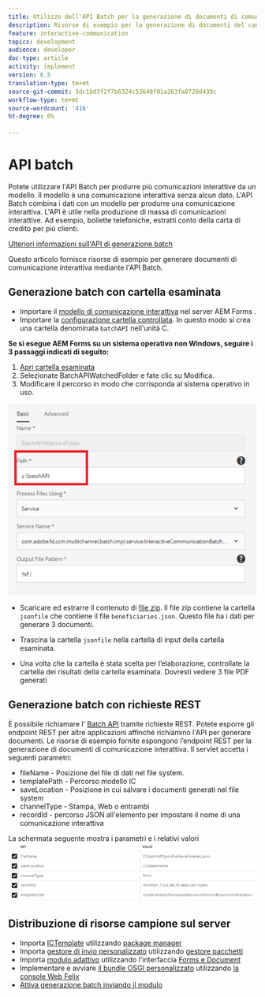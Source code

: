 ```yaml
---
title: Utilizzo dell'API Batch per la generazione di documenti di comunicazione interattiva
description: Risorse di esempio per la generazione di documenti del canale di stampa mediante l’API batch
feature: interactive-communication
topics: development
audience: developer
doc-type: article
activity: implement
version: 6.5
translation-type: tm+mt
source-git-commit: 3dc1bd3f2f7b6324c53640f01a263fa0728d439c
workflow-type: tm+mt
source-wordcount: '416'
ht-degree: 0%

---
```



# API batch

Potete utilizzare l&#39;API Batch per produrre più comunicazioni interattive da un modello. Il modello è una comunicazione interattiva senza alcun dato. L&#39;API Batch combina i dati con un modello per produrre una comunicazione interattiva. L&#39;API è utile nella produzione di massa di comunicazioni interattive. Ad esempio, bollette telefoniche, estratti conto della carta di credito per più clienti.

[Ulteriori informazioni sull&#39;API di generazione batch](https://docs.adobe.com/content/help/en/experience-manager-65/forms/interactive-communications/generate-multiple-interactive-communication-using-batch-api.html)

Questo articolo fornisce risorse di esempio per generare documenti di comunicazione interattiva mediante l&#39;API Batch.

## Generazione batch con cartella esaminata

* Importare il [modello di comunicazione interattiva](assets/Beneficiaries-confirmation.zip) nel server AEM Forms .
* Importare la [configurazione cartella controllata](assets/batch-generation-api.zip). In questo modo si crea una cartella denominata `batchAPI` nell&#39;unità C.

**Se si esegue  AEM Forms su un sistema operativo non Windows, seguire i 3 passaggi indicati di seguito:**

1. [Apri cartella esaminata](http://localhost:4502/libs/fd/core/WatchfolderUI/content/UI.html)
2. Selezionate BatchAPIWatchedFolder e fate clic su Modifica.
3. Modificare il percorso in modo che corrisponda al sistema operativo in uso.

![path](assets/watched-folder-batch-api-basic.PNG)

* Scaricare ed estrarre il contenuto di [file zip](assets/jsonfile.zip). Il file zip contiene la cartella `jsonfile` che contiene il file `beneficiaries.json`. Questo file ha i dati per generare 3 documenti.

* Trascina la cartella `jsonfile` nella cartella di input della cartella esaminata.
* Una volta che la cartella è stata scelta per l’elaborazione, controllate la cartella dei risultati della cartella esaminata. Dovresti vedere 3 file PDF generati

## Generazione batch con richieste REST

È possibile richiamare l&#39; [Batch API](https://helpx.adobe.com/experience-manager/6-5/forms/javadocs/index.html) tramite richieste REST. Potete esporre gli endpoint REST per altre applicazioni affinché richiamino l&#39;API per generare documenti.
Le risorse di esempio fornite espongono l’endpoint REST per la generazione di documenti di comunicazione interattiva. Il servlet accetta i seguenti parametri:

* fileName - Posizione del file di dati nel file system.
* templatePath - Percorso modello IC
* saveLocation - Posizione in cui salvare i documenti generati nel file system
* channelType - Stampa, Web o entrambi
* recordId - percorso JSON all&#39;elemento per impostare il nome di una comunicazione interattiva

La schermata seguente mostra i parametri e i relativi valori
![richiesta di esempio](assets/generate-ic-batch-servlet.PNG)

## Distribuzione di risorse campione sul server

* Importa [ICTemplate](assets/ICTemplate.zip) utilizzando [package manager](http://localhost:4502/crx/packmgr/index.jsp)
* Importa [gestore di invio personalizzato](assets/BatchAPICustomSubmit.zip) utilizzando [gestore pacchetti](http://localhost:4502/crx/packmgr/index.jsp)
* Importa [modulo adattivo](assets/BatchGenerationAPIAF.zip) utilizzando l&#39;interfaccia [Forms e Document](http://localhost:4502/aem/forms.html/content/dam/formsanddocuments)
* Implementare e avviare [il bundle OSGI personalizzato](assets/batchgenerationapi.batchgenerationapi.core-1.0-SNAPSHOT.jar) utilizzando [la console Web Felix](http://localhost:4502/system/console/bundles)
* [Attiva generazione batch inviando il modulo](http://localhost:4502/content/dam/formsanddocuments/batchgenerationapi/jcr:content?wcmmode=disabled)
